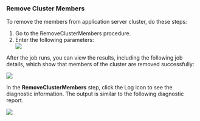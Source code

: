 <h3>Remove Cluster Members</h3>
                <p>To remove the members from application server cluster, do these steps:</p>
                <ol>
                    <li>Go to the RemoveClusterMembers procedure. </li>
                    <li> Enter the following parameters: </li><img src="../../plugins/EC-WebSphere/images/RemoveClusterMembers/EC-WebSphereRemoveClusterMembers2.png" />
                </ol>
                <p>After the job runs, you can view the results, including the following job details, which show that
                members of the cluster are removed successfully:</p>
                <img src="../../plugins/EC-WebSphere/images/RemoveClusterMembers/EC-WebSphereRemoveClusterMembers3.png" />
                <p>In the <b>RemoveClusterMembers</b> step, click the Log icon
                to see the diagnostic information. The output is similar to
                the following diagnostic
                report.</p>
                <img src="../../plugins/EC-WebSphere/images/RemoveClusterMembers/EC-WebSphereRemoveClusterMembers4.png" />